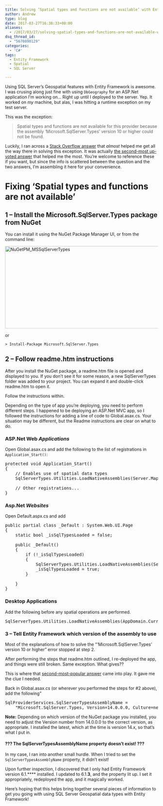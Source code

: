 ```yaml
---
title: Solving ‘Spatial types and functions are not available’ with Entity Framework
author: Andrew
type: blog
date: 2017-03-27T16:38:33+00:00
aliases:
  - /2017/03/27/solving-spatial-types-and-functions-are-not-available-with-entity-framework/
dsq_thread_id:
  - "5670890129"
categories:
  - 'C#'
tags:
  - Entity Framework
  - Spatial
  - SQL Server

---
```

Using SQL Server&#8217;s Geospatial features with Entity Framework is awesome. I was crusing along just fine with using `DbGeography` for an ASP.Net application I&#8217;m working on&#8230; Right up until I deployed to the server. Yep. It worked on _my_ machine, but alas, I was hitting a runtime exception on my test server.

This was the exception:

> Spatial types and functions are not available for this provider because the assembly &#8216;Microsoft.SqlServer.Types&#8217; version 10 or higher could not be found. 

Luckily, I ran across a [Stack Overflow answer][1] that _almost_ helped me get all the way there in solving this exception. It was actually [the second-most up-voted answer][2] that helped me the most. You&#8217;re welcome to reference these if you want, but since the info is scattered between the question and the two answers, I&#8217;m assembling it here for your convenience.

# Fixing &#8216;Spatial types and functions are not available&#8217;

## 1 &#8211; Install the Microsoft.SqlServer.Types package from NuGet

You can install it using the NuGet Package Manager UI, or from the command line:

[<img src="https://www.andrewcbancroft.com/wp-content/uploads/2017/03/NuGetPM_MSSqlServerTypes1.png" alt="NuGetPM_MSSqlServerTypes" width="985" height="270" class="alignnone size-full wp-image-13100" srcset="https://www.andrewcbancroft.com/wp-content/uploads/2017/03/NuGetPM_MSSqlServerTypes1.png 985w, https://www.andrewcbancroft.com/wp-content/uploads/2017/03/NuGetPM_MSSqlServerTypes1-300x82.png 300w" sizes="(max-width: 985px) 100vw, 985px" />][3]

or

`> Install-Package Microsoft.SqlServer.Types`

## 2 &#8211; Follow readme.htm instructions

After you install the NuGet package, a readme.htm file is opened and displayed to you. If you don&#8217;t see it for some reason, a new SqlServerTypes folder was added to your project. You can expand it and double-click readme.htm to open it.

Follow the instructions within.

Depending on the type of app you&#8217;re deploying, you need to perform different steps. I happened to be deploying an ASP.Net MVC app, so I followed the instructions for adding a line of code to Global.asax.cs. Your situation may be different, but the Readme instructions are clear on what to do.

### ASP.Net Web _Applications_

Open Global.asax.cs and add the following to the list of registrations in `Application_Start()`:

<pre class="lang:c# decode:true " title="Global.asax.cs Application_Start()" >protected void Application_Start()
{
    // Enables use of spatial data types
    SqlServerTypes.Utilities.LoadNativeAssemblies(Server.MapPath("~/bin"));

    // Other registrations...
}
</pre>

### Asp.Net _Websites_

Open Default.aspx.cs and add

<pre class="lang:c# decode:true " title="Default.aspx.cs">public partial class _Default : System.Web.UI.Page
{
    static bool _isSqlTypesLoaded = false;

    public _Default()
    {
        if (!_isSqlTypesLoaded)
        {
            SqlServerTypes.Utilities.LoadNativeAssemblies(Server.MapPath("~"));
            _isSqlTypesLoaded = true;
        }
        
    }
}
</pre>

### Desktop Applications

Add the following before any spatial operations are performed.

<pre class="lang:c# decode:true " title="Default.aspx.cs">SqlServerTypes.Utilities.LoadNativeAssemblies(AppDomain.CurrentDomain.BaseDirectory);
</pre>

### 3 &#8211; Tell Entity Framework which version of the assembly to use

Most of the explanations of how to solve the &#8220;&#8216;Microsoft.SqlServer.Types&#8217; version 10 or higher&#8221; error stopped at step 2.

After performing the steps that readme.htm outlined, I re-deployed the app, and things were still broken. Same exception. What gives??

This is where that [second-most-popular answer][2] came into play. It gave me the clue I needed.

Back in Global.asax.cs (or wherever you performed the steps for #2 above), add the following&#8221;

<pre>SqlProviderServices.SqlServerTypesAssemblyName =
    "Microsoft.SqlServer.Types, Version=14.0.0.0, Culture=neutral, PublicKeyToken=89845dcd8080cc91";
</pre>

**Note:** Depending on which version of the NuGet package you installed, you need to adjust the Version number from 14.0.0.0 to the correct version, as appropriate. I installed the latest, which at the time is version 14.x, so that&#8217;s what I put in.

#### ??? The SqlServerTypesAssemblyName property doesn&#8217;t exist! ???

In my case, I ran into another small hurdle. When I tried to set the `SqlServerTypesAssemblyName` property, it didn&#8217;t exist!

Upon further inspection, I discovered that I only had Entity Framework version 6.1.**** installed. I updated to 6.1.**3**, and the property lit up. I set it appropriately, redeployed the app, and it magically worked.

Here&#8217;s hoping that this helps bring together several pieces of information to get you going with using SQL Server Geospatial data types with Entity Framework!

 [1]: http://stackoverflow.com/questions/13174197/microsoft-sqlserver-types-version-10-or-higher-could-not-be-found-on-azure
 [2]: http://stackoverflow.com/a/40166192/3198996
 [3]: https://www.andrewcbancroft.com/wp-content/uploads/2017/03/NuGetPM_MSSqlServerTypes1.png